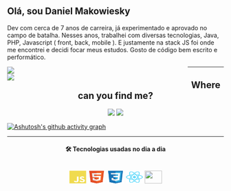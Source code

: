 ## Olá, sou Daniel Makowiesky 
 
 Dev com cerca de 7 anos de carreira, já experimentado e aprovado no campo de batalha. Nesses anos, trabalhei com diversas tecnologias, Java, PHP, Javascript ( front, back, mobile ). E justamente na stack JS foi onde me encontrei e decidi focar meus estudos. Gosto de código bem escrito e performático.
  <div align="center">
     <img width="420px" align="left" src="https://github-readme-stats.vercel.app/api?username=danmakowiesky&theme=dracula&show_icons=true&hide=html&layout=compact&count_private=true,0ff1ce,904e95&title_color=ff6e96&text_color=f8f8f2"/></td>
             <img width="420px" align="left" src="https://github-readme-stats.vercel.app/api/top-langs/?username=danmakowiesky&theme=dracula&hide=html&layout=compact&count_private=true&0ff1ce,904e95&title_color=ff6e96&text_color=f8f8f2"/></td>
  </div>


<hr>
<div>
 
   <h2 align="center">Where can you find me?</h2>
<div align="center">
    <a href="https://instagram.com/devdevalor_" target="_blank"><img src="https://img.shields.io/badge/-Instagram-%23E4405F?style=for-the-badge&logo=instagram&logoColor=white" target="_blank"></a>
  <a href="https://www.linkedin.com/in/daniel-makowiesky/" target="_blank"><img src="https://img.shields.io/badge/-LinkedIn-%230077B5?style=for-the-badge&logo=linkedin&logoColor=white" target="_blank"></a>
</div>
 
 
 [![Ashutosh's github activity graph](https://activity-graph.herokuapp.com/graph?username=danmakowiesky&theme=dracula)](https://github.com/ashutosh00710/github-readme-activity-graph)
 
 <hr>

 
 <h4 align="center">🛠️ Tecnologias usadas no dia a dia </h4>
 
<div align="center" style="display: inline_block"><br>
  <img align="center" alt="Carlos-Js" height="30" width="40" src="https://raw.githubusercontent.com/devicons/devicon/master/icons/javascript/javascript-plain.svg">

  <img align="center" alt="HTML" height="30" width="40" src="https://raw.githubusercontent.com/devicons/devicon/master/icons/html5/html5-original.svg">

  <img align="center" alt="CSS" height="30" width="40" src="https://raw.githubusercontent.com/devicons/devicon/master/icons/css3/css3-original.svg">
 
   <img align="center" alt="React" height="30" width="40" src="https://raw.githubusercontent.com/devicons/devicon/master/icons/react/react-original.svg">

  <img align="center" src="https://cdn.jsdelivr.net/gh/devicons/devicon/icons/nodejs/nodejs-plain.svg" height="30" width="40"/>

</div>

